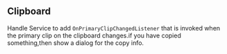 ## Clipboard

Handle Service to add `OnPrimaryClipChangedListener` that is invoked when the primary clip on the clipboard changes.if you have copied something,then show a dialog for the copy info.



